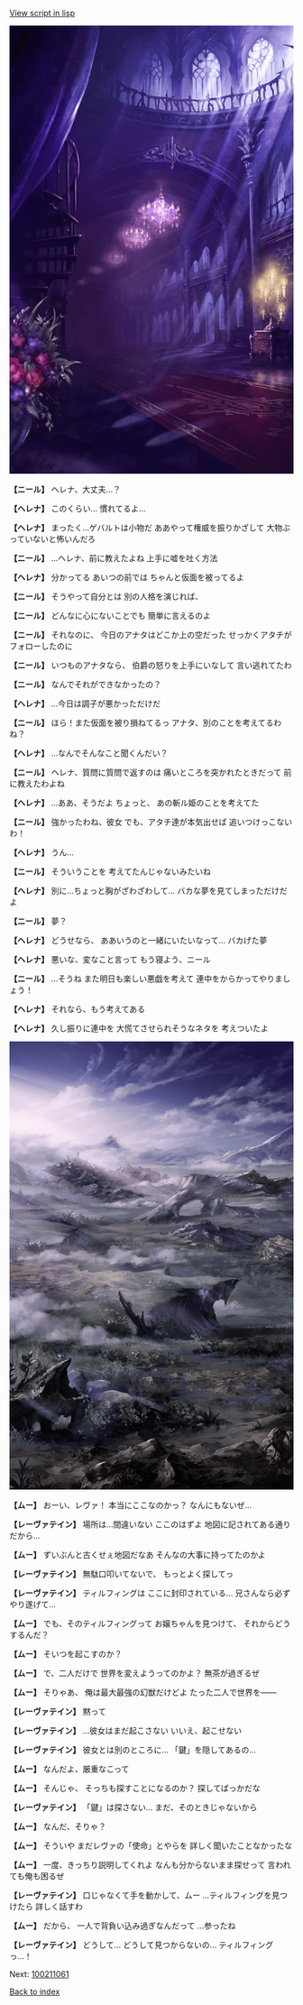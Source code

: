 [View script in lisp](../scripts/100211051.txt)

![300_devil_room.png](../images/backgrounds/300_devil_room.png)

**【ニール】**
ヘレナ、大丈夫…？

**【ヘレナ】**
このくらい…
慣れてるよ…

**【ヘレナ】**
まったく…ゲバルトは小物だ
ああやって権威を振りかざして
大物ぶっていないと怖いんだろ

**【ニール】**
…ヘレナ、前に教えたよね
上手に嘘を吐く方法

**【ヘレナ】**
分かってる
あいつの前では
ちゃんと仮面を被ってるよ

**【ニール】**
そうやって自分とは
別の人格を演じれば、

**【ニール】**
どんなに心にないことでも
簡単に言えるのよ

**【ニール】**
それなのに、
今日のアナタはどこか上の空だった
せっかくアタチがフォローしたのに

**【ニール】**
いつものアナタなら、
伯爵の怒りを上手にいなして
言い逃れてたわ

**【ニール】**
なんでそれができなかったの？

**【ヘレナ】**
…今日は調子が悪かっただけだ

**【ニール】**
ほら！また仮面を被り損ねてるっ
アナタ、別のことを考えてるわね？

**【ヘレナ】**
…なんでそんなこと聞くんだい？

**【ニール】**
ヘレナ、質問に質問で返すのは
痛いところを突かれたときだって
前に教えたわよね

**【ヘレナ】**
…ああ、そうだよ
ちょっと、
あの斬ル姫のことを考えてた

**【ニール】**
強かったわね、彼女
でも、アタチ達が本気出せば
追いつけっこないわ！

**【ヘレナ】**
うん…

**【ニール】**
そういうことを
考えてたんじゃないみたいね

**【ヘレナ】**
別に…ちょっと胸がざわざわして…
バカな夢を見てしまっただけだよ

**【ニール】**
夢？

**【ヘレナ】**
どうせなら、
ああいうのと一緒にいたいなって…
バカげた夢

**【ヘレナ】**
悪いな、変なこと言って
もう寝よう、ニール

**【ニール】**
…そうね
また明日も楽しい悪戯を考えて
連中をからかってやりましょう！

**【ヘレナ】**
それなら、もう考えてある

**【ヘレナ】**
久し振りに連中を
大慌てさせられそうなネタを
考えついたよ

![101_plain_daytime.png](../images/backgrounds/101_plain_daytime.png)

**【ムー】**
おーい、レヴァ！
本当にここなのかっ？
なんにもないぜ…

**【レーヴァテイン】**
場所は…間違いない
ここのはずよ
地図に記されてある通りだから…

**【ムー】**
ずいぶんと古くせぇ地図だなあ
そんなの大事に持ってたのかよ

**【レーヴァテイン】**
無駄口叩いてないで、
もっとよく探してっ

**【レーヴァテイン】**
ティルフィングは
ここに封印されている…
兄さんなら必ずやり遂げて…

**【ムー】**
でも、そのティルフィングって
お嬢ちゃんを見つけて、
それからどうするんだ？

**【ムー】**
そいつを起こすのか？

**【ムー】**
で、二人だけで
世界を変えようってのかよ？
無茶が過ぎるぜ

**【ムー】**
そりゃあ、
俺は最大最強の幻獣だけどよ
たった二人で世界を――

**【レーヴァテイン】**
黙って

**【レーヴァテイン】**
…彼女はまだ起こさない
いいえ、起こせない

**【レーヴァテイン】**
彼女とは別のところに…
「鍵」を隠してあるの…

**【ムー】**
なんだよ、厳重なこって

**【ムー】**
そんじゃ、
そっちも探すことになるのか？
探してばっかだな

**【レーヴァテイン】**
「鍵」は探さない…
まだ、そのときじゃないから

**【ムー】**
なんだ、そりゃ？

**【ムー】**
そういや
まだレヴァの「使命」とやらを
詳しく聞いたことなかったな

**【ムー】**
一度、きっちり説明してくれよ
なんも分からないまま探せって
言われても俺も困るぜ

**【レーヴァテイン】**
口じゃなくて手を動かして、ムー
…ティルフィングを見つけたら
詳しく話すわ

**【ムー】**
だから、
一人で背負い込み過ぎなんだって
…参ったね

**【レーヴァテイン】**
どうして…
どうして見つからないの…
ティルフィングっ…！

Next: [100211061](100211061.md)

[Back to index](index.md)
